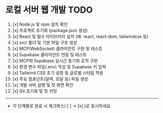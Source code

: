 # 로컬 서버 웹 개발 TODO

1. [x] Node.js 및 npm 설치 확인
2. [x] 프로젝트 초기화 (package.json 생성)
3. [x] React 및 필수 라이브러리 설치 (예: react, react-dom, tailwindcss 등)
4. [x] src/ 폴더 및 기본 파일 구조 생성
5. [x] MCP(WebSocket) 클라이언트 구현 및 테스트
6. [x] Supabase 클라이언트 연동 및 테스트
7. [x] MCP와 Supabase 실시간 동기화 로직 구현
8. [x] 환경 변수 파일(.env) 작성 및 Supabase 키 입력
9. [x] Tailwind CSS 초기 설정 및 글로벌 스타일 적용
10. [x] 주요 컴포넌트(달력, 모달 등) 파일 생성
11. [x] 개발 서버 실행 및 첫 화면 확인
12. [x] Git 초기화 및 첫 커밋

---
- 각 단계별로 완료 시 체크박스( [ ] → [x] )로 표시하세요. 